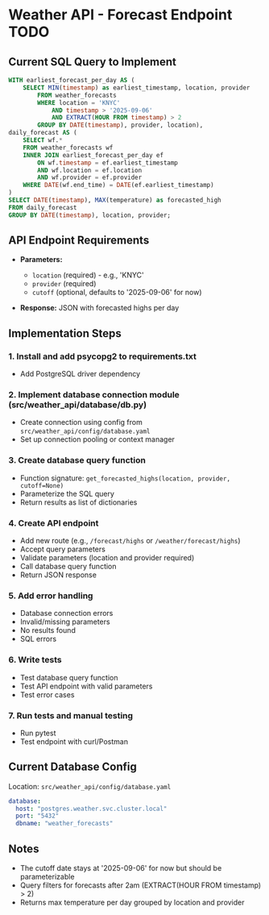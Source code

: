 # Weather API - Forecast Endpoint TODO

## Current SQL Query to Implement
```sql
WITH earliest_forecast_per_day AS (
    SELECT MIN(timestamp) as earliest_timestamp, location, provider
        FROM weather_forecasts
        WHERE location = 'KNYC'
            AND timestamp > '2025-09-06'
            AND EXTRACT(HOUR FROM timestamp) > 2
        GROUP BY DATE(timestamp), provider, location),
daily_forecast AS (
    SELECT wf.*
    FROM weather_forecasts wf
    INNER JOIN earliest_forecast_per_day ef
        ON wf.timestamp = ef.earliest_timestamp
        AND wf.location = ef.location
        AND wf.provider = ef.provider
    WHERE DATE(wf.end_time) = DATE(ef.earliest_timestamp)
)
SELECT DATE(timestamp), MAX(temperature) as forecasted_high
FROM daily_forecast
GROUP BY DATE(timestamp), location, provider;
```

## API Endpoint Requirements
- **Parameters:**
  - `location` (required) - e.g., 'KNYC'
  - `provider` (required)
  - `cutoff` (optional, defaults to '2025-09-06' for now)

- **Response:** JSON with forecasted highs per day

## Implementation Steps

### 1. Install and add psycopg2 to requirements.txt
- Add PostgreSQL driver dependency

### 2. Implement database connection module (src/weather_api/database/db.py)
- Create connection using config from `src/weather_api/config/database.yaml`
- Set up connection pooling or context manager

### 3. Create database query function
- Function signature: `get_forecasted_highs(location, provider, cutoff=None)`
- Parameterize the SQL query
- Return results as list of dictionaries

### 4. Create API endpoint
- Add new route (e.g., `/forecast/highs` or `/weather/forecast/highs`)
- Accept query parameters
- Validate parameters (location and provider required)
- Call database query function
- Return JSON response

### 5. Add error handling
- Database connection errors
- Invalid/missing parameters
- No results found
- SQL errors

### 6. Write tests
- Test database query function
- Test API endpoint with valid parameters
- Test error cases

### 7. Run tests and manual testing
- Run pytest
- Test endpoint with curl/Postman

## Current Database Config
Location: `src/weather_api/config/database.yaml`
```yaml
database:
  host: "postgres.weather.svc.cluster.local"
  port: "5432"
  dbname: "weather_forecasts"
```

## Notes
- The cutoff date stays at '2025-09-06' for now but should be parameterizable
- Query filters for forecasts after 2am (EXTRACT(HOUR FROM timestamp) > 2)
- Returns max temperature per day grouped by location and provider
